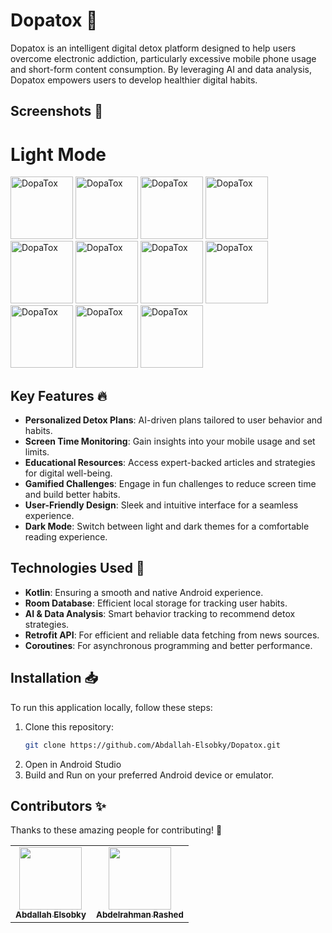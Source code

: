 # Dopatox 📵
Dopatox is an intelligent digital detox platform designed to help users overcome electronic addiction, particularly excessive mobile phone usage and short-form content consumption. By leveraging AI and data analysis, Dopatox empowers users to develop healthier digital habits.

## Screenshots 📸

# Light Mode
<img src="https://github.com/user-attachments/assets/a5fa5a90-7c61-40a0-b682-ace2decc52b7" alt="DopaTox " width="100" />
<img src="https://github.com/user-attachments/assets/f3c7159e-8dd6-44f0-9034-6734cae5f1d8" alt="DopaTox " width="100" />
<img src="https://github.com/user-attachments/assets/17c0d801-eaa3-4b98-9d61-c5c622f9461b" alt="DopaTox " width="100" />
<img src="https://github.com/user-attachments/assets/26bb9dcc-8f29-4789-9743-95bd93bbdf0f" alt="DopaTox " width="100" />
<img src="https://github.com/user-attachments/assets/d7011e0d-2450-41dd-9618-f4ac41137217" alt="DopaTox " width="100" />
<img src="https://github.com/user-attachments/assets/8ad07e0d-a48c-4401-8c8e-da5164908a0b" alt="DopaTox " width="100" />
<img src="https://github.com/user-attachments/assets/ac2b253f-1e6a-4588-84fb-68aff8e69d38" alt="DopaTox " width="100" />
<img src="https://github.com/user-attachments/assets/af0cac94-4bc1-4de9-a598-01d945e476b4" alt="DopaTox " width="100" />
<img src="https://github.com/user-attachments/assets/f5aef5c0-b082-4a62-81b2-6fdf377a9e5e" alt="DopaTox " width="100" />
<img src="https://github.com/user-attachments/assets/68af3be5-94b7-410f-bf05-e416eb318ad8" alt="DopaTox " width="100" />
<img src="https://github.com/user-attachments/assets/533bca24-e026-4cee-952c-1d1b32aadd1b" alt="DopaTox " width="100" />


<!-- # Dark Mode
<img src="b" alt="DopaTox " width="100" /> -->


## Key Features 🔥
- **Personalized Detox Plans**: AI-driven plans tailored to user behavior and habits.
- **Screen Time Monitoring**: Gain insights into your mobile usage and set limits.
- **Educational Resources**: Access expert-backed articles and strategies for digital well-being.
- **Gamified Challenges**: Engage in fun challenges to reduce screen time and build better habits.
- **User-Friendly Design**: Sleek and intuitive interface for a seamless experience.
- **Dark Mode**: Switch between light and dark themes for a comfortable reading experience.
## Technologies Used 🚀
- **Kotlin**: Ensuring a smooth and native Android experience.
- **Room Database**: Efficient local storage for tracking user habits.
- **AI & Data Analysis**: Smart behavior tracking to recommend detox strategies.
- **Retrofit API**: For efficient and reliable data fetching from news sources.
- **Coroutines**: For asynchronous programming and better performance.
## Installation 📥

To run this application locally, follow these steps:

1. Clone this repository:
   ```bash
   git clone https://github.com/Abdallah-Elsobky/Dopatox.git
2. Open in Android Studio
3. Build and Run on your preferred Android device or emulator.


## Contributors ✨

Thanks to these amazing people for contributing! 💖

<table>
   <tr>
    <td align="center">
      <a href="https://github.com/Abdallah-Elsobky">
        <img src="https://avatars.githubusercontent.com/Abdallah-Elsobky?s=100&v=4" width="100px;" alt=""/>
        <br /><sub><b>Abdallah Elsobky</b></sub>
      </a>
    </td>
    <td align="center">
      <a href="https://github.com/abdelrahman-rashed-ali">
        <img src="https://avatars.githubusercontent.com/abdelrahman-rashed-ali?s=100&v=4" width="100px;" alt=""/>
        <br /><sub><b>Abdelrahman Rashed</b></sub>
      </a>
    </td>
  </tr>
</table>
